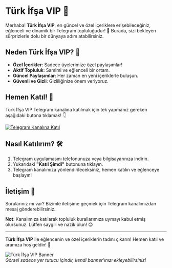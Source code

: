 # Türk İfşa VIP 🌟

Merhaba! **Türk İfşa VIP**, en güncel ve özel içeriklere erişebileceğiniz, eğlenceli ve dinamik bir Telegram topluluğudur! 🚀 Burada, sizi bekleyen sürprizlerle dolu bir dünyaya adım atabilirsiniz. 

## Neden Türk İfşa VIP? 🤔
- **Özel İçerikler**: Sadece üyelerimize özel paylaşımlar!
- **Aktif Topluluk**: Samimi ve eğlenceli bir ortam.
- **Güncel Paylaşımlar**: Her zaman en yeni içeriklerle buluşun.
- **Güvenli ve Gizli**: Gizliliğinize önem veriyoruz.

## Hemen Katıl! 📲
Türk İfşa VIP Telegram kanalına katılmak için tek yapmanız gereken aşağıdaki butona tıklamak! 👇

[![Telegram Kanalına Katıl](https://img.shields.io/badge/Telegram-Katıl%20Şimdi-blue?logo=telegram&style=for-the-badge)](https://t.me/+q8FmPRHp83RjNTI1)

## Nasıl Katılırım? 🛠️
1. Telegram uygulamasını telefonunuza veya bilgisayarınıza indirin.
2. Yukarıdaki **"Katıl Şimdi"** butonuna tıklayın.
3. Telegram kanalımıza yönlendirileceksiniz, hemen katılın ve eğlenceye başlayın!

## İletişim 📩
Sorularınız mı var? Bizimle iletişime geçmek için Telegram kanalımızdan mesaj gönderebilirsiniz. 

**Not**: Kanalımıza katılarak topluluk kurallarımıza uymayı kabul etmiş olursunuz. Lütfen saygılı ve nazik olun! 😊

---

**Türk İfşa VIP** ile eğlencenin ve özel içeriklerin tadını çıkarın! Hemen katıl ve aramıza hoş geldin! 🎉

![Türk İfşa VIP Banner](https://via.placeholder.com/800x200.png?text=Türk+İfşa+VIP)  
*Görsel sadece yer tutucu içindir, kendi banner'ınızı ekleyebilirsiniz!*
